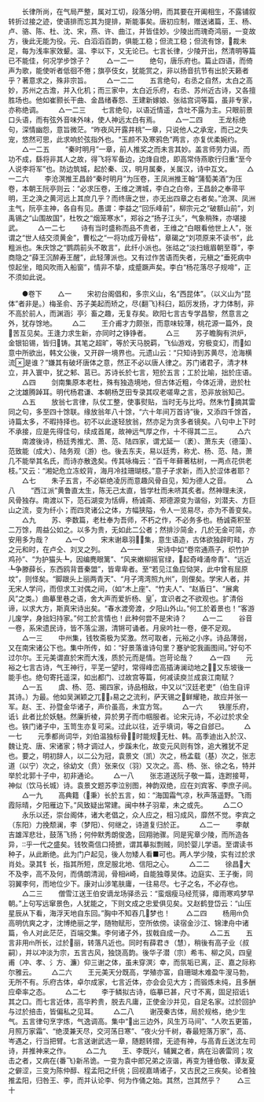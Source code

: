 <!-- { "loadSidebar": true } -->
　　长律所尚，在气局严整，属对工切，段落分明，而其要在开阖相生，不露铺叙转折过接之迹，使语排而忘其为提排，斯能事矣。唐初应制，赠送诸篇，王、杨、卢、骆、陈、杜、沈、宋，燕、许、曲江，并皆佳妙。少陵出而瑰奇鸿丽，一变故方，後此无能为役。元、白滔滔百韵，俱能工稳；但流工稳；但流有馀，裁未足，每为浅率家效颦。温、李以下，又无论已。七言长律，少陵开出，然清明等篇已不能佳，何况学步馀子？
　　△一二一
　　绝句，唐乐府也。篇止四语，而倚声为歌，能使听者低徊不倦；旗亭伎女，犹能赏之，非以扬音抗节有出於天籁者乎？著意求之，殊非宗旨。
　　△一二二
　　五言绝句，右丞之自然，太白之高妙，苏州之古澹，并入化机；而三家中，太白近乐府，右丞、苏州近古诗，又各擅胜场也。他如崔颢长干曲、金昌绪春怨、王建新嫁娘、张祜宫词等篇，虽非专家，亦称绝调。
　　△一二三
　　七言绝句，以语近情遥，含吐不露为主。只眼前景口头语，而有弦外音味外味，使人神远太白有焉。
　　△一二四
　　王龙标绝句，深情幽怨，意旨微茫。“昨夜风开露井桃”一章，只说他人之承宠，而己之失宠，悠然可思，此求响於弦指外也。“玉颜不及寒鸦色”两言，亦复优柔婉约。
　　△一二五
　　“秦时明月”一章，前人推奖之而未言其妙。盖言师劳力谒，而功不成，繇将非其人之故，得飞将军备边，边烽自熄，即高常侍燕歌行归重“至今人说李将军”也。防边筑城，起於秦、汉，明月属秦，关属汉，诗中互文。
　　△一二六
　　李沧溟推王昌龄“秦时明月”为压卷，王凤洲推王翰“蒲萄美酒”为压卷，本朝王阮亭则云：“必求压卷，王维之渭城，李白之白帝，王昌龄之奉帚平明，王之涣之黄河远上其庶几乎？而终唐之世，亦无出四章之右者矣。”沧溟、凤洲主气，阮亭主神，各自有见。愚谓：李益之“回乐峰前”，柳宗元之“破额山前”，刘禹锡之“山围故国”，杜牧之“烟笼寒水”，郑谷之“扬子江头”，气象稍殊，亦堪接武。
　　△一二七
　　诗有当时盛称而品不贵者，王维之“白眼看他世上人”，张谓之“世人结交须黄金”，曹松之“一将功成万骨枯”，章碣之“刘项原来不读书”，此粗派也。朱庆馀之“鹦鹉前头不敢言”，此纤小派也。张祜之“淡扫蛾眉朝至尊”，李商隐之“薛王沉醉寿王醒”，此轻薄派也。又有过作苦语而失者，元稹之“垂死病中惊起坐，暗风吹雨入船窗”，情非不挚，成蹙蹶声矣。李白“杨花落尽子规啼”，正不须如此说。



　　●卷下
　　△一
　　宋初台阁倡和，多宗义山，名“西昆体”。（以义山为“昆体”者非是。）梅圣俞、苏子美起而矫之，尽{翻飞}科臼，蹈厉发扬，才力体制，非不高於前人，而渊涵氵亭氵畜之趣，无复存矣。欧阳七言古专学昌黎，然意言之外，犹存馀地。
　　△二
　　王介甫才力颇张，而意味较薄，桃花源一篇外，良苦互见矣。王逢力求生新，亦同时之铮铮者。
　　△三
　　苏子瞻胸有洪炉，金银铅锡，皆归铸。其笔之超旷，等於天马脱羁，飞仙游戏，穷极变幻，而如意中所欲出，韩文公後，又开辟一境界也。元遗山云：“只知诗到苏黄尽，沧海横流是谁？”嫌其有破坏唐体之意，然正不必以唐人律之。苏门诸君子，清才林立，并入寰中，犹之邾、莒已。苏诗长於七言，短於五言；工於比喻，拙於庄语。
　　△四
　　剑南集原本老杜，殊有独造境地，但古体近粗，今体近滑，逊於杜之沈雄腾踔耳。明代杨君谦、本朝杨芝田专录其叹老嗟卑之言，恐非放翁知己。
　　△五
　　放翁七言律，队仗工整，使事熨贴，当时无与比埒。然朱竹摘其雷同之句，多至四十馀联。缘放翁年八十馀，“六十年间万首诗”後，又添四千馀首，诗篇太多，不暇持择也。初不以此遂轻放翁，然亦足为贪多者镜矣。八句中上下时不承接，应是先得佳句，续成首尾，故神远气厚之作，十不得其二三。
　　△六
　　南渡後诗，杨廷秀推尤、萧、范、陆四家，谓尤延一（袤）、萧东夫（德藻）、范致能（成大）、陆务观（游）也。後去东夫，易以廷秀，称尤、杨、范、陆，萧几不能举其名氏，而诗亦散逸矣。传其咏梅云：“百千年藓著枯树，一两点花供老枝。”又云：“湘妃危立冻蛟背，海月冷挂珊瑚枝。”意孑孑求新，而入於涩体者耶？
　　△七
　　朱子五言，不必崭绝凌厉而意趣风骨自见，知为德人之音。
　　△八
　　“西江派”黄鲁直太生，陈无己太直，皆学杜而未哜其炙者。然神理未浃，风骨独存。南渡以下，范石湖变为恬缛，杨诚斋、郑德源变为谐俗，刘潜夫、方巨山之流，变为纤小；而四灵诸公之体，方幅狭隘，令人一览易尽，亦为不善变矣。
　　△九
　　苏、李数篇，老杜奉为吾师，不朽之作，不必务多也。杨诚斋积至二万馀，周益公如之。以多为贵，无如此二公者；然排沙简金，几於无金可简，亦安用多为哉？
　　△一○
　　宋末谢皋羽集，意生语造，古体欲独辟町畦，方之元和时，在卢仝、刘叉之列。
　　△一一
　　宋诗中如“卷帘通燕子，织竹护鸡孙”、“为护猫头┺，因编麂眼篱”、“风来嫩柳摇官绿，起奇峰涌帝青”、“远近┺争滕薛长，东西鸥背晋秦盟”，皆卑卑者。至“若见江鱼应恸哭，此中曾有屈原坟”，则怪矣。“脚跟头上丽两青天”、“月子湾湾照九州”，则俚矣。学宋人者，并无宋人学问，而但求工对偶之间，（如“木上座”、“竹夫人”、“赵盾日”、“展禽风”之类。）曲摹里巷之语，舍大声而爱折杨、皇，宜识者之不欲观也。扩清俗谛，以求大方，斯真宋诗出矣。“春水渡旁渡，夕阳山外山。”何工於着景也！“客游儿废学，身拙妇持家。”何工於言情也！此种何尝不是宋诗？
　　△一二
　　谷音一卷，系宋遗民诗，皆不落尘溷，清锵可诵者。月泉吟社一卷，便不足观。
　　△一三
　　中州集，钱牧斋极为奖激。然可取者，元裕之小序。诗品薄弱，又在南宋诸公下也。集中所传，如：“好景落谁诗句里？蹇驴驼我画图间。”好句不过尔尔。王元美谓直於宋而大浅，质於元而是情。岂苛论哉？
　　△一四
　　元裕之七言古诗，气王神行，平芜一望时，常得峰峦高插涛澜动地之，又东坡後一能手也。绝句寄托遥深，如出都门、过故宫等篇，何减读庾兰成哀江南赋？
　　△一五
　　虞、杨、范、揭四家，诗品相敌，中又以“汉廷老吏”（伯生自评其诗。）为最。他如吴渊颖之兀，易之之流利，萨天锡之鲜耀艳，故应并张一军。赵、王、孙暨金华诸子，声价虽高，未宜方驾。
　　△一六
　　铁崖乐府，诋讠此者比於妖魅。然廉折棱，异於男子而巾帼服者。论宋元诗，不必过於求全也。铁门诸子中，玉笥生亦复可采。过此以往，近乎填词，等之自郐已。
　　△一七
　　元季都尚词华，刘伯温独标骨，时能规无杜、韩。高季迪出入於汉、魏让克、唐、宋诸家；特才调过人，步蹊未化，故变元风则有馀，追大雅犹不足也。要之，明初辞人，以二公为冠，袁景文（凯）次之，杨孟载（基）次之，张志道（以宁）次之，徐幼文（贲）张来仪（羽）又次之。高、杨、张、徐之名，特并举於北郭十子中，初非通论。
　　△一八
　　张志道送阮子敬一篇，连跗接萼，神似（饮马长城）诗。袁景文题苏李泣别图，神韵双绝，应在刘宾客、李庶子间。
　　△一九
　　高典籍（秉）长於五言，如：“海国霜气凉，秋声落遥野。飞雨霞际晴，夕阳雁边下。”风致疑出常建。闽中林子羽辈，未之或先。
　　△二○
　　永乐以还，崇台阁体，诸大老倡之，众人应之，相习成风，靡然不觉。李宾之（东阳）力挽颓澜，李（梦阳）、何继之，诗道复归於正。
　　△二一
　　李献吉雄浑悲壮，鼓荡飞扬；何仲默秀朗俊逸，回翔驰骤。同是宪章少陵，而所造各异，乎一代之盛矣。钱牧斋信口掎摭，谓其摹拟剽贼，同於婴儿学语。至谓读书种子，从此断绝。此为门户起见，後人勿矮人看■可也。两人学少陵，实有过於求肖处。录其钅长，指其所短，庶足服北地、信阳之心。
　　△二二
　　徐昌大不及李，高不及何，而倩朗清润，骨相崎，自能独尊吴体。边庭实、王子衡，同羽翼李何，而地位少下。康对山涉笔肤庸，一往易尽。七子之名，不必存也。
　　△二三
　　僧雪江送王伯安谪龙场驿丞云：“蛮烟瘦马经荒驿，瘴雨寒鸡梦早朝。”上句写远窜景色，人犹能之，下则文成之忠爱俱见矣。又赵鹤登岱云：“山压星辰从下看，海浮天地自东回。”胸中不知吞几梦也！
　　△二四
　　杨用负高明伉爽之才，沈博绝丽之学，随物赋形，空所依傍。读宿金沙江、锦津舟中诸篇，令人对此茫茫，百端交集。李何诸子外，拔戟自成一办。
　　△二五
　　五言非用所长，过於丽，转落凡近也。同时有薛君き（慧），稍後有高子业（叔嗣），并以冲淡为宗，五言古风，独饶高韵。後华子潜（宗）希韦、柳之风，四皇甫（冲、孝、氵方、濂）仰三谢之体，虽未穿溟氵幸，而氛垢已离，正、嘉之际称尔雅云。
　　△二六
　　王元美天分既高，学殖亦富，自珊瑚木难盈牛溲马勃，无所不有。乐府古体，卓尔成家，七言近体，亦会会见大方；而锻炼未纯，且多酬应牵率之态。
　　△二七
　　李于鳞拟古诗，临摹已甚，尺寸不离，固足招诋讠其之口。而七言近体，高华矜贵，脱去凡庸，正使金沙并见，自足名家。过於回护与过於掊击，皆偏私之见耳。
　　△二八
　　谢茂秦古体，局於规格，绝少生气。五言律句烹字炼，气逸调高。集中“出三边外，风生万马间”、“人吹五更笛，月照万家霜”、“绝漠兼天尽，交河荡日寒”、“夜火分千树，春最短落万家”，高、岑遇之，行当把臂。七言送谢武选一章，随题转摺，无迹有神，与高青丘送沈左司诗，并推神来之作。
　　△二九
　　王、李既兴，辅翼之者，病在沿袭雷同；攻击之者，又病在{番飞}新吊诡。一变为袁中郎兄弟之诙谐，再变为锺伯敬、谭友夏之僻涩，三变为陈仲醇、程孟阳之纤佻；回视嘉靖诸子，又古民之三疾矣。论者独推孟阳，归咎王、李，而并认论李、何为作俑之始。其然，岂其然乎？
　　△三十

